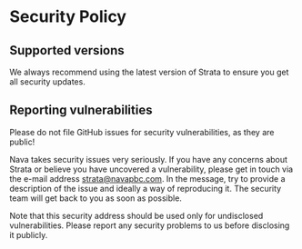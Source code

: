 # Security Policy

## Supported versions

We always recommend using the latest version of Strata to ensure you get all security updates.

## Reporting vulnerabilities

Please do not file GitHub issues for security vulnerabilities, as they are public!

Nava takes security issues very seriously. If you have any concerns about Strata or believe you have uncovered a vulnerability, please get in touch via the e-mail address strata@navapbc.com. In the message, try to provide a description of the issue and ideally a way of reproducing it. The security team will get back to you as soon as possible.

Note that this security address should be used only for undisclosed vulnerabilities. Please report any security problems to us before disclosing it publicly.
